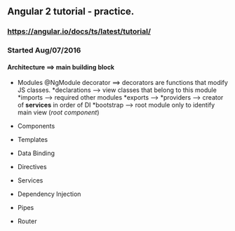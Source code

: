 ## Angular 2 tutorial - practice. 
### https://angular.io/docs/ts/latest/tutorial/
### Started Aug/07/2016
#### Architecture ==>  main building block
* Modules
	@NgModule decorator ==> decorators are functions that modify JS classes. 
	*declarations --> view classes that belong to this module
	*imports --> required other modules
	*exports --> 
	*providers --> creator of __services__ in order of DI
	*bootstrap --> root module only to identify main view (_root component_)

* Components
* Templates
* Data Binding
* Directives
* Services
* Dependency Injection
* Pipes
* Router


